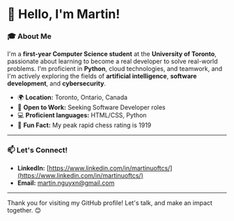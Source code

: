 # 👋 Hello, I'm Martin!

### 🎓 About Me
I'm a **first-year Computer Science student** at the **University of Toronto**, passionate about learning to become a real developer to solve real-world problems. I'm proficient in **Python**, cloud technologies, and teamwork, and I'm actively exploring the fields of **artificial intelligence**, **software development**, and **cybersecurity**.

- 🌍 **Location:** Toronto, Ontario, Canada
- 💼 **Open to Work:** Seeking Software Developer roles
- 💻 **Proficient languages:** HTML/CSS, Python
- 🌟 **Fun Fact:** My peak rapid chess rating is 1919

---

### 📫 Let's Connect!
- **LinkedIn:** [https://www.linkedin.com/in/martinuoftcs/](https://www.linkedin.com/in/martinuoftcs/)
- **Email:** [martin.nguyxn@gmail.com](mailto:martin.nguyxn@gmail.com)

---

Thank you for visiting my GitHub profile! Let's talk, and make an impact together. 😊
